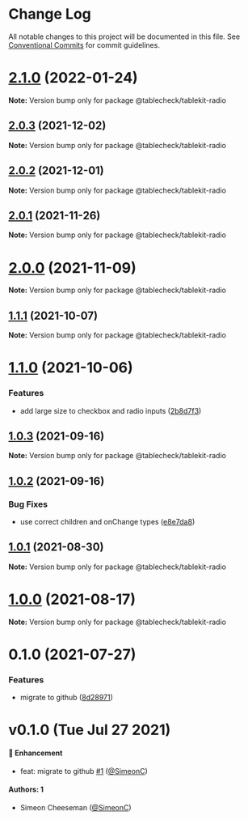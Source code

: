 # Change Log

All notable changes to this project will be documented in this file.
See [Conventional Commits](https://conventionalcommits.org) for commit guidelines.

# [2.1.0](https://github.com/tablecheck/tablekit/compare/@tablecheck/tablekit-radio@2.0.3...@tablecheck/tablekit-radio@2.1.0) (2022-01-24)

**Note:** Version bump only for package @tablecheck/tablekit-radio





## [2.0.3](https://github.com/tablecheck/tablekit/compare/@tablecheck/tablekit-radio@2.0.2...@tablecheck/tablekit-radio@2.0.3) (2021-12-02)

**Note:** Version bump only for package @tablecheck/tablekit-radio





## [2.0.2](https://github.com/tablecheck/tablekit/compare/@tablecheck/tablekit-radio@2.0.1...@tablecheck/tablekit-radio@2.0.2) (2021-12-01)

**Note:** Version bump only for package @tablecheck/tablekit-radio





## [2.0.1](https://github.com/tablecheck/tablekit/compare/@tablecheck/tablekit-radio@2.0.0...@tablecheck/tablekit-radio@2.0.1) (2021-11-26)

**Note:** Version bump only for package @tablecheck/tablekit-radio





# [2.0.0](https://github.com/tablecheck/tablekit/compare/@tablecheck/tablekit-radio@1.1.1...@tablecheck/tablekit-radio@2.0.0) (2021-11-09)

**Note:** Version bump only for package @tablecheck/tablekit-radio





## [1.1.1](https://github.com/tablecheck/tablekit/compare/@tablecheck/tablekit-radio@1.1.0...@tablecheck/tablekit-radio@1.1.1) (2021-10-07)

**Note:** Version bump only for package @tablecheck/tablekit-radio





# [1.1.0](https://github.com/tablecheck/tablekit/compare/@tablecheck/tablekit-radio@1.0.3...@tablecheck/tablekit-radio@1.1.0) (2021-10-06)


### Features

* add large size to checkbox and radio inputs ([2b8d7f3](https://github.com/tablecheck/tablekit/commit/2b8d7f3a167b9d6f481e4e0f6abf88083b549eb7))





## [1.0.3](https://github.com/tablecheck/tablekit/compare/@tablecheck/tablekit-radio@1.0.2...@tablecheck/tablekit-radio@1.0.3) (2021-09-16)

**Note:** Version bump only for package @tablecheck/tablekit-radio





## [1.0.2](https://github.com/tablecheck/tablekit/compare/@tablecheck/tablekit-radio@1.0.1...@tablecheck/tablekit-radio@1.0.2) (2021-09-16)


### Bug Fixes

* use correct children and onChange types ([e8e7da8](https://github.com/tablecheck/tablekit/commit/e8e7da820222aa9d63e7cd1d1b85dcaf4d14cc68))





## [1.0.1](https://github.com/tablecheck/tablekit/compare/@tablecheck/tablekit-radio@1.0.0...@tablecheck/tablekit-radio@1.0.1) (2021-08-30)

**Note:** Version bump only for package @tablecheck/tablekit-radio





# [1.0.0](https://github.com/tablecheck/tablekit/compare/@tablecheck/tablekit-radio@0.1.0...@tablecheck/tablekit-radio@1.0.0) (2021-08-17)

**Note:** Version bump only for package @tablecheck/tablekit-radio





# 0.1.0 (2021-07-27)


### Features

* migrate to github ([8d28971](https://github.com/tablecheck/tablekit/commit/8d28971175010fcb2a3cd9c48a749e7af1bdc9f9))





# v0.1.0 (Tue Jul 27 2021)

#### 🚀 Enhancement

- feat: migrate to github [#1](https://github.com/tablecheck/tablekit/pull/1) ([@SimeonC](https://github.com/SimeonC))

#### Authors: 1

- Simeon Cheeseman ([@SimeonC](https://github.com/SimeonC))
